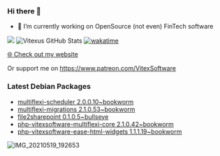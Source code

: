 ### Hi there 👋

- 🔭 I’m currently working on OpenSource  (not even) FinTech software

![](https://komarev.com/ghpvc/?username=Vitexus)
![Vitexus GitHub Stats](https://github-readme-stats.vercel.app/api?username=Vitexus&show_icons=true)
[![wakatime](https://wakatime.com/badge/user/5abba9ca-813e-43ac-9b5f-b1cfdf3dc1c7.svg)](https://wakatime.com/@5abba9ca-813e-43ac-9b5f-b1cfdf3dc1c7)

<p><a href="https://vitexsoftware.cz">🌐 Check out my website</a></p>

Or support me on https://www.patreon.com/VitexSoftware

### Latest Debian Packages
<!-- DEBIAN-PACKAGES-LIST:START -->
- [multiflexi-scheduler 2.0.0.10~bookworm](https://repo.vitexsoftware.com/package.php?package=multiflexi-scheduler)
- [multiflexi-migrations 2.1.0.53~bookworm](https://repo.vitexsoftware.com/package.php?package=multiflexi-migrations)
- [file2sharepoint 0.1.0.5~bullseye](https://repo.vitexsoftware.com/package.php?package=file2sharepoint)
- [php-vitexsoftware-multiflexi-core 2.1.0.42~bookworm](https://repo.vitexsoftware.com/package.php?package=php-vitexsoftware-multiflexi-core)
- [php-vitexsoftware-ease-html-widgets 1.1.1.19~bookworm](https://repo.vitexsoftware.com/package.php?package=php-vitexsoftware-ease-html-widgets)
<!-- DEBIAN-PACKAGES-LIST:END -->

![IMG_20210519_192653](https://user-images.githubusercontent.com/2621130/120022731-1bd48900-bfed-11eb-90f9-4f88f560b8b7.jpg)

<!--
**Vitexus/Vitexus** is a ✨ _special_ ✨ repository because its `README.md` (this file) appears on your GitHub profile.

Here are some ideas to get you started:

- 🌱 I’m currently learning ...
- 👯 I’m looking to collaborate on ...
- 🤔 I’m looking for help with ...
- 💬 Ask me about ...
- 📫 How to reach me: ...
- 😄 Pronouns: ...
- ⚡ Fun fact: ...
-->


